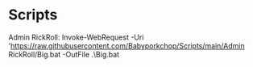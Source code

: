 # Scripts
Admin RickRoll: Invoke-WebRequest -Uri 'https://raw.githubusercontent.com/Babyporkchop/Scripts/main/Admin RickRoll/Big.bat -OutFile .\Big.bat
